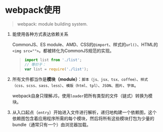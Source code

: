 # webpack使用

>webpack: module building system.

1. 能使用各种方式表达依赖关系

    CommonJS、ES module、AMD、CSS的`@import`、样式的`url()`、HTML的`<img src="">`。都被转化为CommonJS规范的实现。

    >```javascript
    >import list from './list';
    >// 等价于：
    >var list = require('./list');
    >```
2. 所有文件都当作是**模块（module）**：`脚本（js、jsx、tsx、coffee）`、`样式（css、scss、sass、less）`、`模版（html、tpl）`、`JSON`、`图片`、`字体`。

    webpack自身只理解JS，使用`loader`把所有类型的文件（链式）转换为模块。
3. 从入口起点（`entry`）开始进入文件进行解析，递归地构建一个依赖图，这个依赖图包含着应用程序所需的每个模块，然后将所有这些模块打包为少量的bundle（通常只有一个）由浏览器加载。
